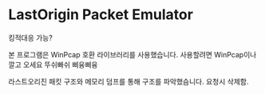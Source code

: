 # LastOrigin Packet Emulator
 킹적대응 가능?

본 프로그램은 WinPcap 호환 라이브러리를 사용했습니다. 사용할려면 WinPcap이나 깔고 오세요 뚜쉬빠쉬 삐융삐융

라스트오리진 패킷 구조와 메모리 덤프를 통해 구조를 파악했슴니다. 요청시 삭제함.
